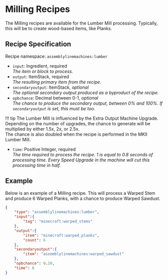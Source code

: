 # Milling Recipes

The Milling recipes are available for the Lumber Mill processing. Typically, this will be to create wood-based items, like Planks.

## Recipe Specification

Recipe namespace: `assemblylinemachines:lumber`

- `input`: Ingredient, required  
*The item or block to process.*
- `output`: ItemStack, required  
*The resulting primary item from the recipe.*
- `secondaryoutput`: ItemStack, *optional*  
*The optional secondary output produced as a byproduct of the recipe.*
- `opbchance`: Decimal between 0-1, *optional*  
*The chance to produce the secondary output, between 0% and 100%. If `secondaryoutput` is set, this must be too.*

!!! tip
    The Lumber Mill is influenced by the Extra Output Machine Upgrade. Depending on the number of upgrades, the chance to generate will be multiplied by either 1.5x, 2x, or 2.5x.  
	The chance is also doubled when the recipe is performed in the MKII Lumber Mill.

- `time`: Positive Integer, required  
*The time required to process the recipe. 1 is equal to 0.8 seconds of processing time. Every Speed Upgrade in the machine will cut this processing time in half.*

## Example

Below is an example of a Milling recipe. This will process a Warped Stem and produce 6 Warped Planks, with a chance to produce Warped Sawdust.

``` json
{
	"type": "assemblylinemachines:lumber",
	"input":{
		"tag": "minecraft:warped_stems"
	},
	"output":{
		"item": "minecraft:warped_planks",
		"count": 6
	},
	"secondaryoutput":{
		"item": "assemblylinemachines:warped_sawdust"
	},
	"opbchance": 0.10,
	"time": 6
}
```